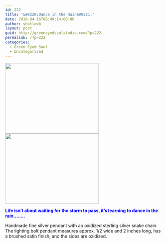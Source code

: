 ```yaml
---
id: 222
title: '&#8220;Dance in the Rain&#8221;'
date: 2010-04-16T08:49:14+00:00
author: shotlowb
layout: post
guid: http://greeneyedsoulstudio.com/?p=222
permalink: /?p=222
categories:
  - Green Eyed Soul
  - Uncategorized
---
```

<a rel="attachment wp-att-221" href="http://greeneyedsoulstudio.com/wp-content/uploads/2010/04/elizapagecollection-046.jpg"><img class="alignnone size-medium wp-image-221" title="elizapagecollection 046" src="http://greeneyedsoulstudio.com/wp-content/uploads/2010/04/elizapagecollection-046-300x225.jpg" alt="" width="300" height="225" /></a><a rel="attachment wp-att-223" href="http://greeneyedsoulstudio.com/wp-content/uploads/2010/04/elizapagecollection-048.jpg"><img class="alignnone size-medium wp-image-223" title="elizapagecollection 048" src="http://greeneyedsoulstudio.com/wp-content/uploads/2010/04/elizapagecollection-048-300x225.jpg" alt="" width="300" height="225" /></a>

<span style="color: #0000ff;"><strong>Life isn&#8217;t about waiting for the storm to pass, it&#8217;s learning to dance in the rain&#8230;&#8230;..</strong></span>

Handmade fine silver pendant with an oxidized sterling silver snake chain. The lighting bolt pendant measures approx. 1/2 wide and 2 inches long, has a brushed satin finish, and the sides are oxidized.